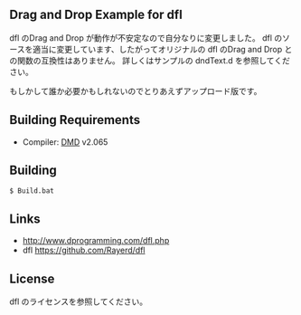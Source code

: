 Drag and Drop Example for dfl
-----------------------------
dfl のDrag and Drop が動作が不安定なので自分なりに変更しました。
dfl のソースを適当に変更しています、したがってオリジナルの
dfl のDrag and Drop との関数の互換性はありません。
詳しくはサンプルの dndText.d を参照してください。

もしかして誰か必要かもしれないのでとりあえずアップロード版です。

## Building Requirements
- Compiler: [DMD] v2.065

[DMD]: http://dlang.org/download.html

## Building

    $ Build.bat


## Links
- http://www.dprogramming.com/dfl.php
- dfl https://github.com/Rayerd/dfl

## License
dfl のライセンスを参照してください。
